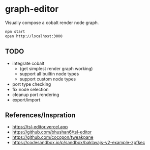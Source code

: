 # graph-editor

Visually compose a cobalt render node graph.

```bash
npm start
open http://localhost:3000
```


## TODO

* integrate cobalt
  * (get simplest render graph working)
  * support all builtin node types
  * support custom node types
* port type checking
* fix node selection
* cleanup port rendering
* export/import


## References/Inspration

* https://tsl-editor.vercel.app
* https://github.com/bhushan6/tsl-editor
* https://github.com/cocopon/tweakpane
* https://codesandbox.io/p/sandbox/baklavajs-v2-example-zpfkec

